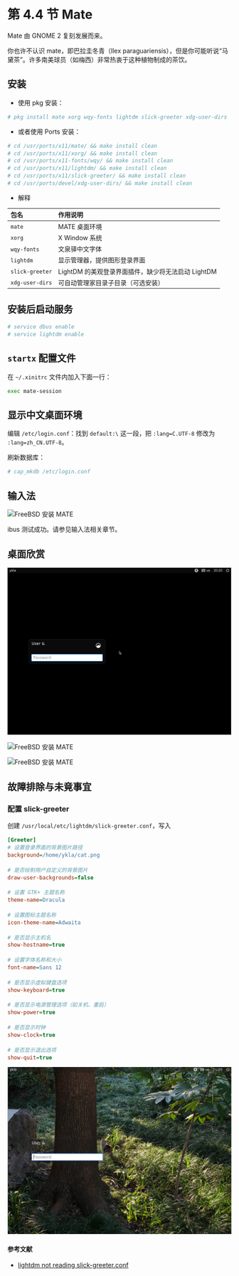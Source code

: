 # 第 4.4 节 Mate

Mate 由 GNOME 2 复刻发展而来。

你也许不认识 mate，即巴拉圭冬青（Ilex paraguariensis），但是你可能听说“马黛茶”。许多南美球员（如梅西）非常热衷于这种植物制成的茶饮。

## 安装

- 使用 pkg 安装：

```sh
# pkg install mate xorg wqy-fonts lightdm slick-greeter xdg-user-dirs
```

- 或者使用 Ports 安装：

```sh
# cd /usr/ports/x11/mate/ && make install clean
# cd /usr/ports/x11/xorg/ && make install clean
# cd /usr/ports/x11-fonts/wqy/ && make install clean
# cd /usr/ports/x11/lightdm/ && make install clean 
# cd /usr/ports/x11/slick-greeter/ && make install clean 
# cd /usr/ports/devel/xdg-user-dirs/ && make install clean 
```

- 解释


| 包名               | 作用说明                             |
|:--------------------|:--------------------------------------|
| `mate`             | MATE 桌面环境|
| `xorg`             | X Window 系统        |
| `wqy-fonts`        | 文泉驿中文字体             |
| `lightdm`          | 显示管理器，提供图形登录界面               |
| `slick-greeter`    | LightDM 的美观登录界面插件，缺少将无法启动 LightDM|
| `xdg-user-dirs`    | 可自动管理家目录子目录（可选安装）         |

## 安装后启动服务

```sh
# service dbus enable 
# service lightdm enable 
```

## `startx` 配置文件

在 `~/.xinitrc` 文件内加入下面一行：

```sh
exec mate-session
```

## 显示中文桌面环境


编辑 `/etc/login.conf`：找到 `default:\` 这一段，把 `:lang=C.UTF-8` 修改为 `:lang=zh_CN.UTF-8`。

刷新数据库：

```sh
# cap_mkdb /etc/login.conf
```



## 输入法

![FreeBSD 安装 MATE](../.gitbook/assets/mate4.png)

ibus 测试成功。请参见输入法相关章节。


## 桌面欣赏

![FreeBSD 安装 MATE](../.gitbook/assets/cinnamon1.png)

![FreeBSD 安装 MATE](../.gitbook/assets/mate2.png)

![FreeBSD 安装 MATE](../.gitbook/assets/mate3.png)

## 故障排除与未竟事宜

### 配置 slick-greeter

创建 `/usr/local/etc/lightdm/slick-greeter.conf`，写入

```ini
[Greeter]
# 设置登录界面的背景图片路径
background=/home/ykla/cat.png

# 是否绘制用户自定义的背景图片
draw-user-backgrounds=false

# 设置 GTK+ 主题名称
theme-name=Dracula

# 设置图标主题名称
icon-theme-name=Adwaita

# 是否显示主机名
show-hostname=true

# 设置字体名称和大小
font-name=Sans 12

# 是否显示虚拟键盘选项
show-keyboard=true

# 是否显示电源管理选项（如关机、重启）
show-power=true

# 是否显示时钟
show-clock=true

# 是否显示退出选项
show-quit=true
```

![FreeBSD 安装 MATE](../.gitbook/assets/mate1.png)

#### 参考文献

- [lightdm not reading slick-greeter.conf](https://forums.freebsd.org/threads/lightdm-not-reading-slick-greeter-conf.92256/)
